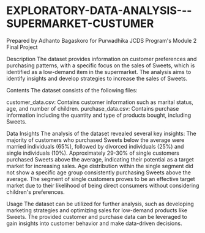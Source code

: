 # EXPLORATORY-DATA-ANALYSIS---SUPERMARKET-CUSTUMER
Prepared by Adhanto Bagaskoro for Purwadhika JCDS Program's Module 2 Final Project

Description
The dataset provides information on customer preferences and purchasing patterns, with a specific focus on the sales of Sweets, which is identified as a low-demand item in the supermarket. The analysis aims to identify insights and develop strategies to increase the sales of Sweets.

Contents
The dataset consists of the following files:

customer_data.csv: Contains customer information such as marital status, age, and number of children.
purchase_data.csv: Contains purchase information including the quantity and type of products bought, including Sweets.

Data Insights
The analysis of the dataset revealed several key insights:
The majority of customers who purchased Sweets below the average were married individuals (65%), followed by divorced individuals (25%) and single individuals (10%).
Approximately 29-30% of single customers purchased Sweets above the average, indicating their potential as a target market for increasing sales.
Age distribution within the single segment did not show a specific age group consistently purchasing Sweets above the average.
The segment of single customers proves to be an effective target market due to their likelihood of being direct consumers without considering children's preferences.


Usage
The dataset can be utilized for further analysis, such as developing marketing strategies and optimizing sales for low-demand products like Sweets. The provided customer and purchase data can be leveraged to gain insights into customer behavior and make data-driven decisions.
